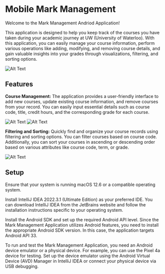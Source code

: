 # Mobile Mark Management
Welcome to the Mark Management Andriod Application!          

This application is designed to help you keep track of the courses you have taken during your academic journey at UW (University of Waterloo). With this application, you can easily manage your course information, perform various operations like adding, modifying, and removing course details, and gain valuable insights into your grades through visualizations, filtering, and sorting options.

![Alt Text](list.png)

## Features
**Course Management:** The application provides a user-friendly interface to add new courses, update existing course information, and remove courses from your record. You can easily input essential details such as course code, title, credit hours, and the corresponding grade for each course.

![Alt Text](add.png)
![Alt Text](update.png)

**Filtering and Sorting:** Quickly find and organize your course records using filtering and sorting options. You can filter courses based on course code. Additionally, you can sort your courses in ascending or descending order based on various attributes like course code, term, or grade.

![Alt Text](filter&sort.png)

## Setup
Ensure that your system is running macOS 12.6 or a compatible operating system.

Install IntelliJ IDEA 2022.3.1 (Ultimate Edition) as your preferred IDE.  You can download IntelliJ IDEA from the JetBrains website and follow the installation instructions specific to your operating system.

Install the Android SDK and set up the required Android API level.  Since the Mark Management Application utilizes Android features, you need to install the appropriate Android SDK version.  In this case, the application targets Android API 33.

To run and test the Mark Management Application, you need an Android device emulator or a physical device.  For example, you can use the Pixel 4a device for testing.  Set up the device emulator using the Android Virtual Device (AVD) Manager in IntelliJ IDEA or connect your physical device via USB debugging.
